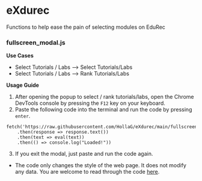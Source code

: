 # eXdurec
Functions to help ease the pain of selecting modules on EduRec

### fullscreen_modal.js
**Use Cases**
- Select Tutorials / Labs --> Select Tutorials/Labs
- Select Tutorials / Labs --> Rank Tutorials/Labs

**Usage Guide**
1. After opening the popup to select / rank tutorials/labs, open the Chrome DevTools console by pressing the `F12` key on your keyboard.
2. Paste the following code into the terminal and run the code by pressing `enter`.
```
fetch('https://raw.githubusercontent.com/HollaG/eXdurec/main/fullscreen_modal.js')
    .then(response => response.text())
    .then(text => eval(text))
    .then(() => console.log("Loaded!"))
```
3. If you exit the modal, just paste and run the code again.
* The code only changes the style of the web page. It does not modify any data. You are welcome to read through the code [here](https://github.com/HollaG/eXdurec/blob/main/fullscreen_modal.js).
